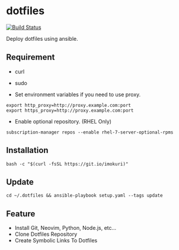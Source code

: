 # dotfiles

[![Build Status](https://travis-ci.org/IMOKURI/dotfiles.svg?branch=master)](https://travis-ci.org/IMOKURI/dotfiles)

Deploy dotfiles using ansible.

## Requirement

* curl
* sudo

* Set environment variables if you need to use proxy.

```
export http_proxy=http://proxy.example.com:port
export https_proxy=http://proxy.example.com:port
```

* Enable optional repository. (RHEL Only)

```
subscription-manager repos --enable rhel-7-server-optional-rpms
```

## Installation

```
bash -c "$(curl -fsSL https://git.io/imokuri)"
```

## Update

```
cd ~/.dotfiles && ansible-playbook setup.yaml --tags update
```

## Feature

* Install Git, Neovim, Python, Node.js, etc...
* Clone Dotfiles Repository
* Create Symbolic Links To Dotfiles
